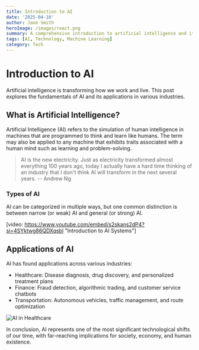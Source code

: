 ```yaml
---
title: Introduction to AI
date: '2025-04-10'
author: Jane Smith
heroImage: /images/react.png
summary: A comprehensive introduction to artificial intelligence and its applications.
tags: [AI, Technology, Machine Learning]
category: Tech
---
```


# Introduction to AI

Artificial intelligence is transforming how we work and live. This post explores the fundamentals of AI and its applications in various industries.

## What is Artificial Intelligence?

Artificial Intelligence (AI) refers to the simulation of human intelligence in machines that are programmed to think and learn like humans. The term may also be applied to any machine that exhibits traits associated with a human mind such as learning and problem-solving.

> AI is the new electricity. Just as electricity transformed almost everything 100 years ago, today I actually have a hard time thinking of an industry that I don't think AI will transform in the next several years.
> -- Andrew Ng

### Types of AI

AI can be categorized in multiple ways, but one common distinction is between narrow (or weak) AI and general (or strong) AI.

[video: https://www.youtube.com/embed/s2skans2dP4?si=4SYktwg86QDXqsbl "Introduction to AI Systems"]

## Applications of AI

AI has found applications across various industries:

* Healthcare: Disease diagnosis, drug discovery, and personalized treatment plans
* Finance: Fraud detection, algorithmic trading, and customer service chatbots
* Transportation: Autonomous vehicles, traffic management, and route optimization

![AI in Healthcare](/images/react.png "AI applications in modern healthcare")

In conclusion, AI represents one of the most significant technological shifts of our time, with far-reaching implications for society, economy, and human existence.